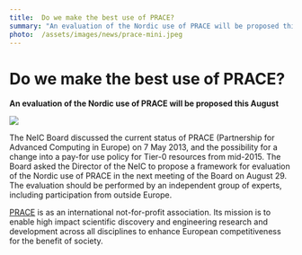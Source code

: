 ```yaml
---
title:  Do we make the best use of PRACE?
summary: "An evaluation of the Nordic use of PRACE will be proposed this August"
photo:  /assets/images/news/prace-mini.jpeg
---
```


Do we make the best use of PRACE?
=================================

**An evaluation of the Nordic use of PRACE will be proposed this August**

<a href="{{ site.baseurl }}/assets/images/news/prace.jpeg"> <img class="smallpic" src="{{ site.baseurl }}/assets/images/news/prace-mini.jpeg"> </a>

The NeIC Board discussed the current status of PRACE (Partnership for Advanced Computing in Europe) on 7 May 2013, and the possibility for a change into a pay-for use policy for Tier-0 resources from mid-2015. The Board asked the Director of the NeIC to propose a framework for evaluation of the Nordic use of PRACE in the next meeting of the Board on August 29. The evaluation should be performed by an independent group of experts, including participation from outside Europe.

[PRACE](http://www.prace-project.eu/) is as an international not-for-profit association. Its mission is to enable high impact scientific discovery and engineering research and development across all disciplines to enhance European competitiveness for the benefit of society.
